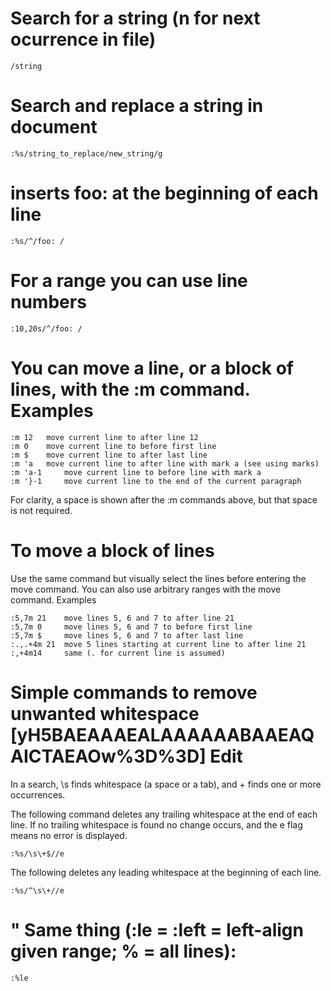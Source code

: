 # Search for a string (n for next ocurrence in file)
```
/string
```

# Search and replace a string in document
```
:%s/string_to_replace/new_string/g
```

# inserts foo: at the beginning of each line
```
:%s/^/foo: /
```

# For a range you can use line numbers
```
:10,20s/^/foo: /
```

# You can move a line, or a block of lines, with the :m command. Examples
```
:m 12 	move current line to after line 12
:m 0 	move current line to before first line
:m $ 	move current line to after last line
:m 'a 	move current line to after line with mark a (see using marks)
:m 'a-1 	move current line to before line with mark a
:m '}-1 	move current line to the end of the current paragraph
```
For clarity, a space is shown after the :m commands above, but that space is not required.

# To move a block of lines
Use the same command but visually select the lines before entering the move command. You can also use arbitrary ranges with the move command. Examples
```
:5,7m 21 	move lines 5, 6 and 7 to after line 21
:5,7m 0 	move lines 5, 6 and 7 to before first line
:5,7m $ 	move lines 5, 6 and 7 to after last line
:.,.+4m 21 	move 5 lines starting at current line to after line 21
:,+4m14 	same (. for current line is assumed)
```

# Simple commands to remove unwanted whitespace [yH5BAEAAAEALAAAAAABAAEAQAICTAEAOw%3D%3D] Edit
In a search, \s finds whitespace (a space or a tab), and \+ finds one or more occurrences.

The following command deletes any trailing whitespace at the end of each line. If no trailing whitespace is found no change occurs, and the e flag means no error is displayed.
```
:%s/\s\+$//e
```

The following deletes any leading whitespace at the beginning of each line.
```
:%s/^\s\+//e
```

# " Same thing (:le = :left = left-align given range; % = all lines):
```
:%le
```
